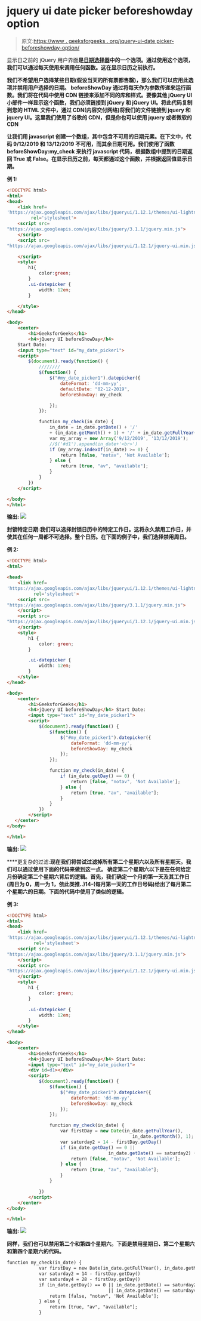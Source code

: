 # jquery ui date picker beforeshowday option

> 原文:[https://www . geeksforgeeks . org/jquery-ui-date picker-beforeshowday-option/](https://www.geeksforgeeks.org/jquery-ui-datepicker-beforeshowday-option/)

显示日之前的 jQuery 用户界面**是[日期选择器](https://www.geeksforgeeks.org/jquery-ui-date-picker/)中的一个选项。通过使用这个选项，我们可以通过每天使用来调用任何函数。这在显示日历之前执行。**

**我们不希望用户选择某些日期(假设当天的所有票都售罄)，那么我们可以应用此选项并禁用用户选择的日期。 **beforeShowDay** 通过将每天作为参数传递来运行函数。我们将在代码中使用 CDN 链接来添加不同的库和样式。要像其他 jQuery UI 小部件一样显示这个函数，我们必须链接到 jQuery 和 jQuery UI。将此代码复制到您的 HTML 文件中，通过 CDN(内容交付网络)将我们的文件链接到 jquery 和 jquery UI。这里我们使用了谷歌的 CDN，但是你也可以使用 jquery 或者微软的 CDN**

> <link href="’https://ajax.googleapis.com/ajax/libs/jqueryui/1.12.1/themes/ui-lightness/jquery-ui.css’rel=’stylesheet’">

**让我们用 javascript 创建一个数组，其中包含不可用的日期元素。在下文中，代码 9/12/2019 和 13/12/2019 不可用，而其余日期可用。我们使用了函数 **beforeShowDay:my_check** 来执行 javascript 代码，根据数组中提到的日期返回 True 或 False。在显示日历之前，每天都通过这个函数，并根据返回值显示日期。**

****例 1:****

```html
<!DOCTYPE html>
<html>
<head>
    <link href=
'https://ajax.googleapis.com/ajax/libs/jqueryui/1.12.1/themes/ui-lightness/jquery-ui.css' 
         rel='stylesheet'>
    <script src=
"https://ajax.googleapis.com/ajax/libs/jquery/3.1.1/jquery.min.js">
    </script>
    <script src=
"https://ajax.googleapis.com/ajax/libs/jqueryui/1.12.1/jquery-ui.min.js">

    </script>
    <style>
        h1{
            color:green;
        }
        .ui-datepicker {
            width: 12em;
        }

    </style>
</head>

<body>
    <center>
        <h1>GeeksforGeeks</h1>
        <h4>jQuery UI beforeShowDay</h4>
    Start Date:
    <input type="text" id="my_date_picker1">
    <script>
        $(document).ready(function() {
            ////////
            $(function() {
                $("#my_date_picker1").datepicker({
                    dateFormat: 'dd-mm-yy',
                    defaultDate: "02-12-2019",
                    beforeShowDay: my_check

                });
            });

            function my_check(in_date) {
                in_date = in_date.getDate() + '/'
                + (in_date.getMonth() + 1) + '/' + in_date.getFullYear();
                var my_array = new Array('9/12/2019', '13/12/2019');
                //$('#d1').append(in_date+'<br>')
                if (my_array.indexOf(in_date) >= 0) {
                    return [false, "notav", 'Not Available'];
                } else {
                    return [true, "av", "available"];
                }
            }
        })
    </script>

</body>
</html>
```

****输出:**
![](img/ded218891e79f8bc886de7f97cc991d0.png)**

****封锁特定日期:**我们可以选择封锁日历中的特定工作日。这将永久禁用工作日，并使其在任何一周都不可选择。整个日历。在下面的例子中，我们选择禁用**周日**。**

****例 2:****

```html
<!DOCTYPE html>
<html>

<head>
    <link href=
'https://ajax.googleapis.com/ajax/libs/jqueryui/1.12.1/themes/ui-lightness/jquery-ui.css'
          rel='stylesheet'>
    <script src=
"https://ajax.googleapis.com/ajax/libs/jquery/3.1.1/jquery.min.js">
    </script>
    <script src=
"https://ajax.googleapis.com/ajax/libs/jqueryui/1.12.1/jquery-ui.min.js">
    </script>
    <style>
        h1 {
            color: green;
        }

        .ui-datepicker {
            width: 12em;
        }
    </style>
</head>

<body>
    <center>
        <h1>GeeksforGeeks</h1>
        <h4>jQuery UI beforeShowDay</h4> Start Date:
        <input type="text" id="my_date_picker1">
        <script>
            $(document).ready(function() {
                $(function() {
                    $("#my_date_picker1").datepicker({
                        dateFormat: 'dd-mm-yy',
                        beforeShowDay: my_check
                    });
                });

                function my_check(in_date) {
                    if (in_date.getDay() == 0) {
                        return [false, "notav", 'Not Available'];
                    } else {
                        return [true, "av", "available"];
                    }
                }
            })
        </script>
   </center>
</body>

</html>
```

****输出:**
![](img/418757c298797f877bbb18fdd9b61126.png)**

****更复杂的过滤:**现在我们将尝试过滤掉所有第二个星期六以及所有星期天。我们可以通过使用下面的代码来做到这一点。
**确定第二个星期六**以下是在任何给定月份确定第二个星期六背后的逻辑。首先，我们确定一个月的第一天及其工作日(周日为 0，周一为 1，依此类推..)14-(每月第一天的工作日号码)给出了每月第二个星期六的日期。下面的代码中使用了类似的逻辑。**

****例 3:****

```html
<!DOCTYPE html>
<html>
<head>
    <link href=
'https://ajax.googleapis.com/ajax/libs/jqueryui/1.12.1/themes/ui-lightness/jquery-ui.css' 
          rel='stylesheet'>
    <script src=
"https://ajax.googleapis.com/ajax/libs/jquery/3.1.1/jquery.min.js">
    </script>
    <script src=
"https://ajax.googleapis.com/ajax/libs/jqueryui/1.12.1/jquery-ui.min.js">
    </script>
    <style>
        h1 {
            color: green;
        }

        .ui-datepicker {
            width: 12em;
        }
    </style>
</head>

<body>
    <center>
        <h1>GeeksforGeeks</h1>
        <h4>jQuery UI beforeShowDay</h4> Start Date:
        <input type="text" id="my_date_picker1">
        <div id=d1></div>
        <script>
            $(document).ready(function() {
                $(function() {
                    $("#my_date_picker1").datepicker({
                        dateFormat: 'dd-mm-yy',
                        beforeShowDay: my_check
                    });
                });

                function my_check(in_date) {
                    var firstDay = new Date(in_date.getFullYear(), 
                                               in_date.getMonth(), 1);
                    var saturday2 = 14 - firstDay.getDay()
                    if (in_date.getDay() == 0 || 
                                      in_date.getDate() == saturday2) {
                        return [false, "notav", 'Not Available'];
                    } else {
                        return [true, "av", "available"];
                    }
                }

            })
        </script>
    </center>
</body>

</html>
```

****输出:**
![](img/0e3afaab3c492036d04f3db764051e4a.png)**

**同样，我们也可以禁用第二个和第四个星期六。下面是禁用星期日、第二个星期六和第四个星期六的代码。**

```html
function my_check(in_date) {
            var firstDay = new Date(in_date.getFullYear(), in_date.getMonth(), 1);
            var saturday2 = 14 - firstDay.getDay()
            var saturday4 = 28 - firstDay.getDay()
            if (in_date.getDay() == 0 || in_date.getDate() == saturday2 
                                      || in_date.getDate() == saturday4) {
                return [false, "notav", 'Not Available'];
            } else {
                return [true, "av", "available"];
            }
```